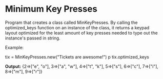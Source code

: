 # Minimum Key Presses

Program that creates a class called MinKeyPresses. By calling the optimized_keys function on an instance of the class, it returns a keypad layout optimized for the least amount of key presses needed to type out the instance's passed in string.

Example:

tix = MinKeyPresses.new("Tickets are awesome!")
p tix.optimized_keys

**Output:**
{2=>["e", "o"], 3=>["a", "w"], 4=>["t", "k"], 5=>["s"], 6=>["c"], 7=>["i"], 8=>["m"], 9=>["r"]}
